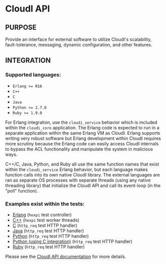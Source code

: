 # CloudI API

## PURPOSE

Provide an interface for external software to utilize CloudI's scalability,
fault-tolerance, messaging, dynamic configuration, and other features.

## INTEGRATION

### Supported languages:

* `Erlang >= R16`
* `C++`
* `C`
* `Java`
* `Python >= 2.7.0`
* `Ruby >= 1.9.0`

For Erlang integration, use the `cloudi_service` behavior which is included
within the `cloudi_core` application.  The Erlang code is expected to run
in a separate application within the same Erlang VM as CloudI.  Erlang
supports writing very robust software but Erlang development within CloudI
requires more scrutiny because the Erlang code can easily access CloudI
internals to bypass the ACL functionality and manipulate the system in
malicious ways.

C++/C, Java, Python, and Ruby all use the same function names that exist within
the `cloudi_service` Erlang behavior, but each language makes function calls
into its own native CloudI library.  The external languages are ran as separate
OS processes with separate threads (using any native threading library) that
initialize the CloudI API and call its event-loop (in the "poll" function).

### Examples exist within the tests:

* [Erlang](https://github.com/okeuday/CloudI/blob/master/src/tests/hexpi/src/cloudi_service_hexpi.erl) (`hexpi` test controller)
* [C++](https://github.com/okeuday/CloudI/blob/master/src/tests/hexpi/cxx_src/main.cpp) (`hexpi` test worker threads)
* [C](https://github.com/okeuday/CloudI/blob/master/src/tests/http_req/c_src/main.c) (`http_req` test HTTP handler)
* [Java](https://github.com/okeuday/CloudI/tree/master/src/tests/http_req/org/cloudi/tests/http_req) (`http_req` test HTTP handler)
* [Python](https://github.com/okeuday/CloudI/blob/master/src/tests/http_req/http_req.py) (`http_req` test HTTP handler)
* [Python (using C integration)](https://github.com/okeuday/CloudI/blob/master/src/tests/http_req/http_req_c.py) (`http_req` test HTTP handler)
* [Ruby](https://github.com/okeuday/CloudI/blob/master/src/tests/http_req/http_req.rb) (`http_req` test HTTP handler)

Please see the [CloudI API documentation](http://cloudi.org/api.html#Service)
for more details.

